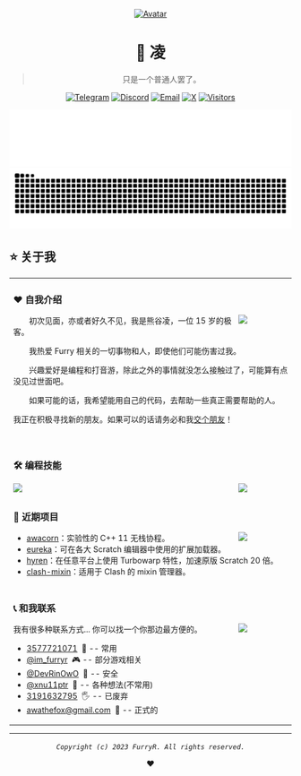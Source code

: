 <div align="center">

[![Avatar](https://avatars.githubusercontent.com/u/55276797?v=4)](https://github.com/FurryR)

# 🐺 凌

> 只是一个普通人罢了。

<div align="center">

[![Telegram](https://img.shields.io/badge/Telegram-blue?style=flat-square&logo=telegram)](#-和我联系) [![Discord](https://img.shields.io/badge/Discord-darkblue?style=flat-square&logo=discord)](#-和我联系) [![Email](https://img.shields.io/badge/Email-green?style=flat-square&logo=gmail)](#-和我联系) [![X](https://img.shields.io/badge/X-black?style=flat-square&logo=X)](#-和我联系) [![Visitors](https://hits.dwyl.com/FurryR/FurryR.svg?style=flat-square)](http://github.com/FurryR)

</div>

<img src="./assets/github-metrics.svg" />

<picture>
  <source media="(prefers-color-scheme: dark)" srcset="./assets/github-contribution-grid-snake-dark.svg" />
  <source media="(prefers-color-scheme: light), (prefers-color-scheme: no-preference)" srcset="./assets/github-contribution-grid-snake.svg" />
  <img src="./assets/github-contribution-grid-snake.svg" />
</picture>

</div>

## ⭐ 关于我

<table>
<tr><td>

### ❤️ 自我介绍

<img align="right" width="88" src="https://openmoji.org/data/color/svg/1F43E.svg" />

&emsp;&emsp;初次见面，亦或者好久不见，我是熊谷凌，一位 15 岁的极客。

&emsp;&emsp;我热爱 Furry 相关的一切事物和人，即使他们可能伤害过我。

&emsp;&emsp;兴趣爱好是编程和打音游，除此之外的事情就没怎么接触过了，可能算有点没见过世面吧。

&emsp;&emsp;如果可能的话，我希望能用自己的代码，去帮助一些真正需要帮助的人。

我正在积极寻找新的朋友。如果可以的话请务必和我[交个朋友](#-和我联系)！<img width=1000 />

</td></tr>
<tr><td>

### 🛠️ 编程技能

<img align="right" width="88" src="https://openmoji.org/data/color/svg/1F431-200D-1F4BB.svg" />

<picture>
  <source
    srcset="https://github-readme-stats.vercel.app/api/wakatime?username=FurryR&layout=compact&text_color=f0f6fc&bg_color=00000000&hide_border=true&hide_title=true"
    media="(prefers-color-scheme: dark)"
  />
  <source
    srcset="https://github-readme-stats.vercel.app/api/wakatime?username=FurryR&layout=compact&text_color=1f2328&bg_color=00000000&hide_border=true&hide_title=true"
    media="(prefers-color-scheme: light), (prefers-color-scheme: no-preference)"
  />
  <img src="https://github-readme-stats.vercel.app/api/wakatime?username=FurryR&layout=compact&text_color=f0f6fc&bg_color=00000000&hide_border=true&hide_title=true" />
</picture>

</td></tr>
<tr><td>

### 🚧 近期项目

<img align="right" width="88" src="https://openmoji.org/data/color/svg/E045.svg" />

- [awacorn](https://github.com/FurryR/Awacorn)：实验性的 C++ 11 无栈协程。
- [eureka](https://github.com/EurekaScratch/eureka)：可在各大 Scratch 编辑器中使用的扩展加载器。
- [hyren](https://github.com/FurryR/Hyren)：在任意平台上使用 Turbowarp 特性，加速原版 Scratch 20 倍。
- [clash-mixin](https://github.com/FurryR/clash-mixin)：适用于 Clash 的 mixin 管理器。

</td></tr>

<tr><td>

### 📞 和我联系

<img align="right" width="88" src="https://openmoji.org/data/color/svg/E040.svg" />

我有很多种联系方式... 你可以找一个你那边最方便的。

- [3577721071](https://qm.qq.com/q/QlGgZqe2aW&personal_qrcode_source=3)&nbsp;&nbsp;📌 -- 常用
- [@im_furryr](discord.com/users/im_furryr)&nbsp;&nbsp;🎮 -- 部分游戏相关
- [@DevRinOwO](https://t.me/DevRinOwO)&nbsp;&nbsp;🔐 -- 安全
- [@xnu11ptr](https://x.com/xnu11ptr)&nbsp;&nbsp;💬 -- 各种想法(不常用)
- [3191632795](https://qm.qq.com/q/GVAI4qOcqO&personal_qrcode_source=3)&nbsp;&nbsp;🖐️ -- 已废弃
- [awathefox@gmail.com](mailto:awathefox@gmail.com)&nbsp;&nbsp;🏢 -- 正式的

</td></tr>

</table>

---

<div align="center">

_`Copyright (c) 2023 FurryR. All rights reserved.`_

❤️

</div>
